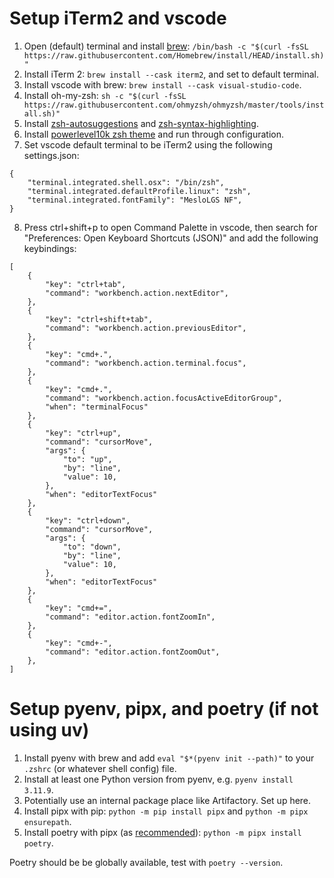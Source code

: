 # Setup iTerm2 and vscode
1. Open (default) terminal and install [brew](https://brew.sh/): `/bin/bash -c "$(curl -fsSL https://raw.githubusercontent.com/Homebrew/install/HEAD/install.sh)"`
2. Install iTerm 2: `brew install --cask iterm2`, and set to default terminal.
3. Install vscode with brew: `brew install --cask visual-studio-code`.
4. Install oh-my-zsh: `sh -c "$(curl -fsSL https://raw.githubusercontent.com/ohmyzsh/ohmyzsh/master/tools/install.sh)"`
5. Install [zsh-autosuggestions](https://github.com/zsh-users/zsh-autosuggestions/blob/master/INSTALL.md#oh-my-zsh) and [zsh-syntax-highlighting](https://github.com/zsh-users/zsh-syntax-highlighting/blob/master/INSTALL.md#in-your-zshrc).
6. Install [powerlevel10k zsh theme](https://github.com/romkatv/powerlevel10k?tab=readme-ov-file#oh-my-zsh) and run through configuration.
7. Set vscode default terminal to be iTerm2 using the following settings.json:
```
{
    "terminal.integrated.shell.osx": "/bin/zsh",
    "terminal.integrated.defaultProfile.linux": "zsh",
    "terminal.integrated.fontFamily": "MesloLGS NF",
}
```
8. Press ctrl+shift+p to open Command Palette in vscode, then search for "Preferences: Open Keyboard Shortcuts (JSON)" and add the following keybindings:
```
[
    {
        "key": "ctrl+tab",
        "command": "workbench.action.nextEditor",
    },
    {
        "key": "ctrl+shift+tab",
        "command": "workbench.action.previousEditor",
    },
    {
        "key": "cmd+.",
        "command": "workbench.action.terminal.focus",
    },
    {
        "key": "cmd+.",
        "command": "workbench.action.focusActiveEditorGroup",
        "when": "terminalFocus"
    },
    {
        "key": "ctrl+up",
        "command": "cursorMove",
        "args": {
            "to": "up",
            "by": "line",
            "value": 10,
        },
        "when": "editorTextFocus"
    },
    {
        "key": "ctrl+down",
        "command": "cursorMove",
        "args": {
            "to": "down",
            "by": "line",
            "value": 10,
        },
        "when": "editorTextFocus"
    },
    {
        "key": "cmd+=",
        "command": "editor.action.fontZoomIn",
    },
    {
        "key": "cmd+-",
        "command": "editor.action.fontZoomOut",
    },
]
```

# Setup pyenv, pipx, and poetry (if not using uv)
1. Install pyenv with brew and add `eval "$*(pyenv init --path)"` to your `.zshrc` (or whatever shell config) file.
2. Install at least one Python version from pyenv, e.g. `pyenv install 3.11.9`.
3. Potentially use an internal package place like Artifactory. Set up here.
4. Install pipx with pip: `python -m pip install pipx` and `python -m pipx ensurepath`.
5. Install poetry with pipx (as [recommended](https://python-poetry.org/docs/#installing-with-pipx)): `python -m pipx install poetry`.

Poetry should be be globally available, test with `poetry --version`.